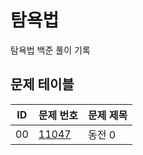 # 탐욕법 <Greedy>
탐욕법 백준 풀이 기록
## 문제 테이블
|ID|문제 번호|문제 제목|
|---|------|---|
|00|[11047](https://www.acmicpc.net/problem/11047)|동전 0|
